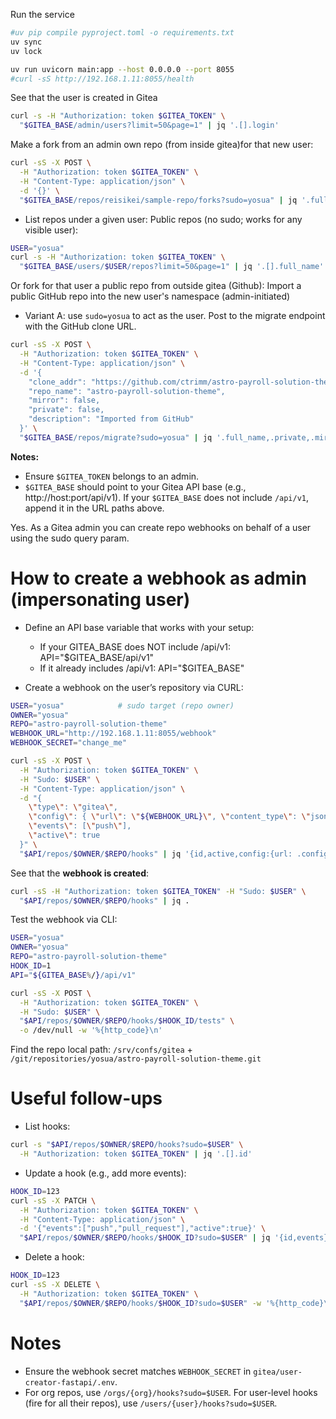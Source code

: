 Run the service

```sh
#uv pip compile pyproject.toml -o requirements.txt
uv sync
uv lock
```

```sh
uv run uvicorn main:app --host 0.0.0.0 --port 8055
#curl -sS http://192.168.1.11:8055/health
```

See that the user is created in Gitea

```sh
curl -s -H "Authorization: token $GITEA_TOKEN" \
  "$GITEA_BASE/admin/users?limit=50&page=1" | jq '.[].login'
```

Make a fork from an admin own repo (from inside gitea)for that new user:

```sh
curl -sS -X POST \
  -H "Authorization: token $GITEA_TOKEN" \
  -H "Content-Type: application/json" \
  -d '{}' \
  "$GITEA_BASE/repos/reisikei/sample-repo/forks?sudo=yosua" | jq '.full_name,.fork'
```

- List repos under a given user: Public repos (no sudo; works for any visible user):

```bash
USER="yosua"
curl -s -H "Authorization: token $GITEA_TOKEN" \
  "$GITEA_BASE/users/$USER/repos?limit=50&page=1" | jq '.[].full_name'
```

Or fork for that user a public repo from outside gitea (Github): Import a public GitHub repo into the new user's namespace (admin-initiated)

- Variant A: use `sudo=yosua` to act as the user. Post to the migrate endpoint with the GitHub clone URL.

```sh
curl -sS -X POST \
  -H "Authorization: token $GITEA_TOKEN" \
  -H "Content-Type: application/json" \
  -d '{
    "clone_addr": "https://github.com/ctrimm/astro-payroll-solution-theme.git",
    "repo_name": "astro-payroll-solution-theme",
    "mirror": false,
    "private": false,
    "description": "Imported from GitHub"
  }' \
  "$GITEA_BASE/repos/migrate?sudo=yosua" | jq '.full_name,.private,.mirror'
```

**Notes:**

- Ensure `$GITEA_TOKEN` belongs to an admin.
- `$GITEA_BASE` should point to your Gitea API base (e.g., http://host:port/api/v1). If your `$GITEA_BASE` does not include `/api/v1`, append it in the URL paths above.

Yes. As a Gitea admin you can create repo webhooks on behalf of a user using the sudo query param.

# How to create a webhook as admin (impersonating user)

- Define an API base variable that works with your setup:
  - If your GITEA_BASE does NOT include /api/v1: API="$GITEA_BASE/api/v1"
  - If it already includes /api/v1: API="$GITEA_BASE"

- Create a webhook on the user’s repository via CURL:

```bash
USER="yosua"            # sudo target (repo owner)
OWNER="yosua"
REPO="astro-payroll-solution-theme"
WEBHOOK_URL="http://192.168.1.11:8055/webhook"
WEBHOOK_SECRET="change_me"

curl -sS -X POST \
  -H "Authorization: token $GITEA_TOKEN" \
  -H "Sudo: $USER" \
  -H "Content-Type: application/json" \
  -d "{
    \"type\": \"gitea\",
    \"config\": { \"url\": \"${WEBHOOK_URL}\", \"content_type\": \"json\", \"secret\": \"${WEBHOOK_SECRET}\" },
    \"events\": [\"push\"],
    \"active\": true
  }" \
  "$API/repos/$OWNER/$REPO/hooks" | jq '{id,active,config:{url: .config.url}}'
```

See that the **webhook is created**:

```sh
curl -sS -H "Authorization: token $GITEA_TOKEN" -H "Sudo: $USER" \
  "$API/repos/$OWNER/$REPO/hooks" | jq .
```

Test the webhook via CLI:

```sh
USER="yosua"
OWNER="yosua"
REPO="astro-payroll-solution-theme"
HOOK_ID=1
API="${GITEA_BASE%/}/api/v1"

curl -sS -X POST \
  -H "Authorization: token $GITEA_TOKEN" \
  -H "Sudo: $USER" \
  "$API/repos/$OWNER/$REPO/hooks/$HOOK_ID/tests" \
  -o /dev/null -w '%{http_code}\n'
```

Find the repo local path: `/srv/confs/gitea` + `/git/repositories/yosua/astro-payroll-solution-theme.git`

# Useful follow-ups

- List hooks:

```bash
curl -s "$API/repos/$OWNER/$REPO/hooks?sudo=$USER" \
  -H "Authorization: token $GITEA_TOKEN" | jq '.[].id'
```

- Update a hook (e.g., add more events):
```bash
HOOK_ID=123
curl -sS -X PATCH \
  -H "Authorization: token $GITEA_TOKEN" \
  -H "Content-Type: application/json" \
  -d '{"events":["push","pull_request"],"active":true}' \
  "$API/repos/$OWNER/$REPO/hooks/$HOOK_ID?sudo=$USER" | jq '{id,events}'
```

- Delete a hook:
```bash
HOOK_ID=123
curl -sS -X DELETE \
  -H "Authorization: token $GITEA_TOKEN" \
  "$API/repos/$OWNER/$REPO/hooks/$HOOK_ID?sudo=$USER" -w '%{http_code}\n'
```

# Notes
- Ensure the webhook secret matches `WEBHOOK_SECRET` in `gitea/user-creator-fastapi/.env`.
- For org repos, use `/orgs/{org}/hooks?sudo=$USER`. For user-level hooks (fire for all their repos), use `/users/{user}/hooks?sudo=$USER`.